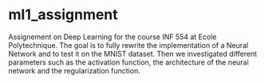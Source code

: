 # ml1_assignment
Assignement on Deep Learning for the course INF 554 at Ecole Polytechnique.
The goal is to fully rewrite the implementation of a Neural Network and to test it on the MNIST dataset.
Then we investigated different parameters such as the activation function, the architecture of the neural network and the regularization function. 
